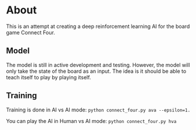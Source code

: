 # About
This is an attempt at creating a  deep reinforcement learning AI for the board game Connect Four.

## Model
The model is still in active development and testing. However, the model will only take the state of the board as an input. The idea is it should be able to teach itself to play by playing itself.

## Training
 
 Training is done in AI vs AI mode:
 ```python connect_four.py ava --epsilon=1.```
 
 You can play the AI in Human vs AI mode:
 ```python connect_four.py hva```
